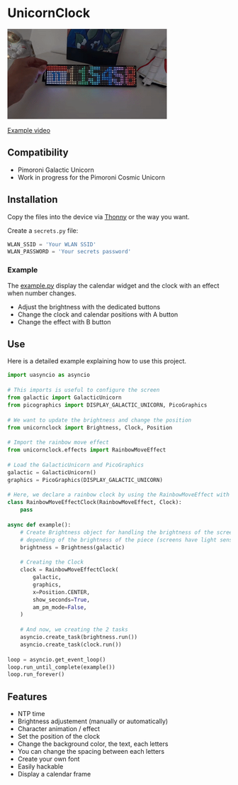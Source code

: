 # UnicornClock

![Unicorn Clock Example](demo.gif)

[Example video](https://www.youtube.com/watch?v=Gvnccr2_wY0)

## Compatibility

- Pimoroni Galactic Unicorn
- Work in progress for the Pimoroni Cosmic Unicorn

## Installation

Copy the files into the device via [Thonny](https://thonny.org/) or the way
you want.

Create a `secrets.py` file:

```python
WLAN_SSID = 'Your WLAN SSID'
WLAN_PASSWORD = 'Your secrets password'
```

### Example

The [example.py](example.py) display the calendar widget and the clock with an effect when
number changes.

* Adjust the brightness with the dedicated buttons
* Change the clock and calendar positions with A button
* Change the effect with B button

## Use

Here is a detailed example explaining how to use this project.

```python
import uasyncio as asyncio

# This imports is useful to configure the screen
from galactic import GalacticUnicorn
from picographics import DISPLAY_GALACTIC_UNICORN, PicoGraphics

# We want to update the brightness and change the position
from unicornclock import Brightness, Clock, Position

# Import the rainbow move effect
from unicornclock.effects import RainbowMoveEffect

# Load the GalacticUnicorn and PicoGraphics
galactic = GalacticUnicorn()
graphics = PicoGraphics(DISPLAY_GALACTIC_UNICORN)

# Here, we declare a rainbow clock by using the RainbowMoveEffect with Clock
class RainbowMoveEffectClock(RainbowMoveEffect, Clock):
    pass

async def example():
    # Create Brightness object for handling the brightness of the screen
    # depending of the brightness of the piece (screens have light sensors).
    brightness = Brightness(galactic)

    # Creating the Clock
    clock = RainbowMoveEffectClock(
        galactic,
        graphics,
        x=Position.CENTER,
        show_seconds=True,
        am_pm_mode=False,
    )

    # And now, we creating the 2 tasks
    asyncio.create_task(brightness.run())
    asyncio.create_task(clock.run())

loop = asyncio.get_event_loop()
loop.run_until_complete(example())
loop.run_forever()
```

## Features

* NTP time
* Brightness adjustement (manually or automatically)
* Character animation / effect
* Set the position of the clock
* Change the background color, the text, each letters
* You can change the spacing between each letters
* Create your own font
* Easily hackable
* Display a calendar frame
